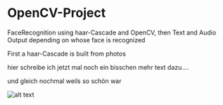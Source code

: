 # OpenCV-Project
FaceRecognition using haar-Cascade and OpenCV, then Text and Audio Output depending on whose face is recognized

First a haar-Cascade is built from photos

hier schreibe ich jetzt mal noch ein bisschen mehr text dazu....

und gleich nochmal weils so schön war

![alt text](http://url/to/Cat03.jpg)
